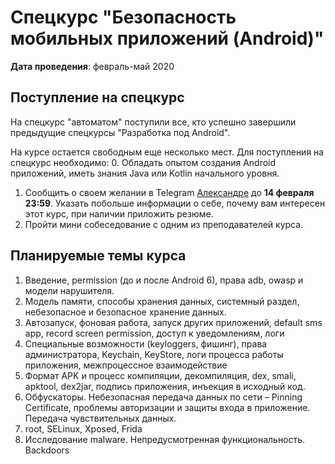 # Спецкурс "Безопасность мобильных приложений (Android)"
**Дата проведения**: февраль-май 2020

## Поступление на спецкурс

На спецкурс "автоматом" поступили все, кто успешно завершили предыдущие спецкурсы "Разработка под Android".

На курсе остается свободным еще несколько мест. Для поступления на спецкурс необходимо:
0. Обладать опытом создания Android приложений, иметь знания Java или Kotlin начального уровня.
1. Сообщить о своем желании в Telegram <a href="https://t.me/solinenarany">Александре</a> до **14 февраля 23:59**.
Указать побольше информации о себе, почему вам интересен этот курс, при наличии приложить резюме.
2. Пройти мини собеседование с одним из преподавателей курса.

## Планируемые темы курса

1. Введение, permission (до и после Android 6), права adb,  owasp и модели нарушителя.
2. Модель памяти, способы хранения данных, системный раздел, небезопасное и безопасное хранение данных.
3. Автозапуск, фоновая работа, запуск других приложений, default sms app, record screen permission,  доступ к уведомлениям, логи
4. Специальные возможности (keyloggers, фишинг), права администратора, Keychain, KeyStore, логи процесса работы приложения, межпроцессное взаимодействие
5. Формат APK и процесс компиляции, декомпиляция, dex, smali, apktool, dex2jar, подпись приложения, инъекция в исходный код.
6. Обфускаторы. Небезопасная передача данных по сети – Pinning Certificate, проблемы авторизации и защиты входа в приложение. Передача чувствительных данных.
7. root, SELinux, Xposed, Frida
8. Исследование malware. Непредусмотренная функциональность. Backdoors
